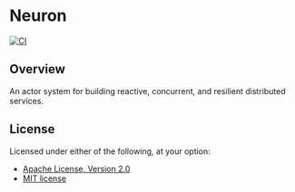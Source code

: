 # Neuron

[![CI](https://github.com/neuron-rs/neuron-rs/actions/workflows/ci.yaml/badge.svg?branch=main)](https://github.com/neuron-rs/neuron-rs/actions/workflows/ci.yaml)

## Overview

An actor system for building reactive, concurrent, and resilient distributed services.

## License

Licensed under either of the following, at your option:
- <a href="LICENSE-APACHE">Apache License, Version 2.0</a> 
- <a href="LICENSE-MIT">MIT license</a>
